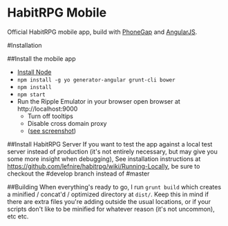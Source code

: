 HabitRPG Mobile
===============

Official HabitRPG mobile app, build with [PhoneGap](http://cordova.apache.org/) and [AngularJS](http://angularjs.org/).

#Installation

##Install the mobile app
 * [Install Node](http://nodejs.org/)
 * `npm install -g yo generator-angular grunt-cli bower`
 * `npm install`
 * `npm start`
 * Run the Ripple Emulator in your browser open browser at http://localhost:9000
   * Turn off tooltips
   * Disable cross domain proxy
   * ([see screenshot](https://www.evernote.com/shard/s17/sh/21bb281f-db1f-4940-b614-844e4fa513e9/b3ba8e94153c9fe7668d07f2fa0f1eec))

##Install HabitRPG Server
If you want to test the app against a local test server instead of production (it's not entirely necessary, but may give you
some more insight when debugging), See installation instructions at https://github.com/lefnire/habitrpg/wiki/Running-Locally,
be sure to checkout the #develop branch instead of #master

##Building
When everything's ready to go, I run `grunt build` which creates a minified / concat'd / optimized directory at `dist/`.
Keep this in mind if there are extra files you're adding outside the usual locations, or if your scripts don't like to
be minified for whatever reason (it's not uncommon), etc etc.
